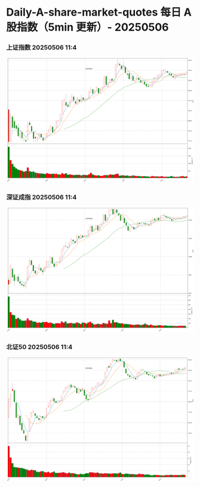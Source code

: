 
# Daily-A-share-market-quotes 每日 A 股指数（5min 更新）- 20250506

### 上证指数 20250506 11:4
![](./fig/2025/5/20250506-sh000001.png)

### 深证成指 20250506 11:4
![](./fig/2025/5/20250506-sz399001.png)

### 北证50 20250506 11:4
![](./fig/2025/5/20250506-bj899050.png)
